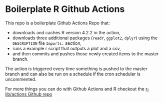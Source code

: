 # Boilerplate R Github Actions

This repo is a boilerplate Github Actions Repo that:
* downloads and caches R version 4.2.2 in the action, 
* downloads three additional packages (`readr`, `ggplot2`, `dplyr`) using the `DESCRIPTION` file `Imports:` section, 
* runs a example r script that outputs a plot and a csv, 
* and then commits and pushes those newly created items to the master branch. 

The action is triggered every time something is pushed to the master branch and can also be run on a schedule if the cron scheduler is uncommented. 

For more things you can do with Github Actions and R checkout the [r-lib/actions Github repo](https://github.com/r-lib/actions)